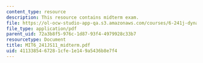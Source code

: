 ```yaml
---
content_type: resource
description: This resource contains midterm exam.
file: https://ol-ocw-studio-app-qa.s3.amazonaws.com/courses/6-241j-dynamic-systems-and-control-spring-2011/4113385467281cfe1e149a5436b8e7f4_MIT6_241JS11_midterm.pdf
file_type: application/pdf
parent_uid: 72a3b8f5-976c-1d87-93f4-4979928c33b7
resourcetype: Document
title: MIT6_241JS11_midterm.pdf
uid: 41133854-6728-1cfe-1e14-9a5436b8e7f4
---
```

